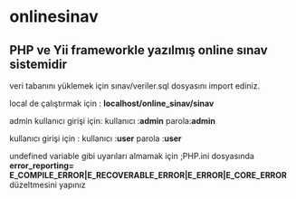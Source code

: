 # onlinesinav
<h2>PHP ve Yii frameworkle yazılmış online sınav sistemidir</h2>

<p>veri tabanını yüklemek için sınav/veriler.sql dosyasını import ediniz.</p>
<p> local de çalıştırmak için : <b> localhost/online_sinav/sinav </b></p>
admin kullanıcı girişi için:
kullanıcı :<b>admin</b>
parola:<b>admin</b>

kullanıcı girişi için :
kullanıcı :<b>user</b>
parola :<b>user</b>


undefined variable gibi uyarıları almamak için ;PHP.ini dosyasında 
<b>error_reporting= E_COMPILE_ERROR|E_RECOVERABLE_ERROR|E_ERROR|E_CORE_ERROR </b> düzeltmesini yapınız
